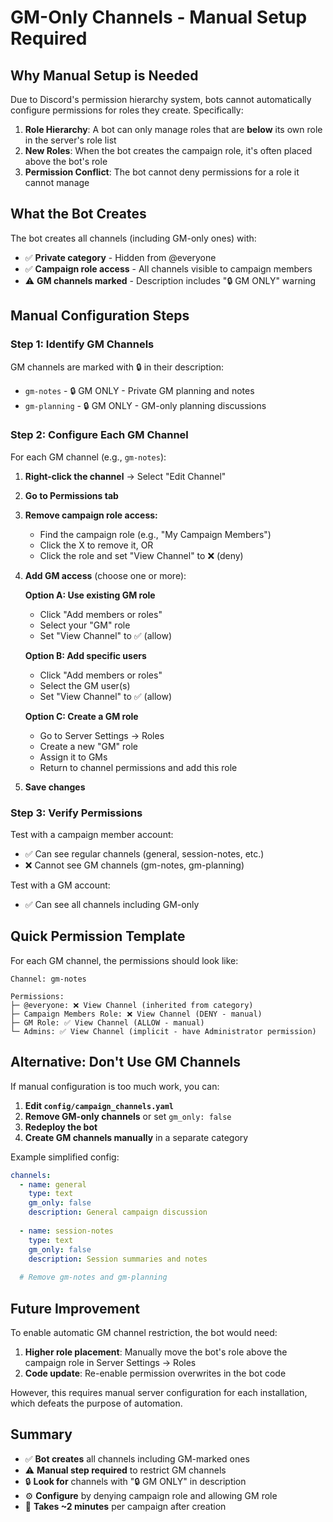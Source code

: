 # GM-Only Channels - Manual Setup Required

## Why Manual Setup is Needed

Due to Discord's permission hierarchy system, bots cannot automatically configure permissions for roles they create. Specifically:

1. **Role Hierarchy**: A bot can only manage roles that are **below** its own role in the server's role list
2. **New Roles**: When the bot creates the campaign role, it's often placed above the bot's role
3. **Permission Conflict**: The bot cannot deny permissions for a role it cannot manage

## What the Bot Creates

The bot creates all channels (including GM-only ones) with:
- ✅ **Private category** - Hidden from @everyone
- ✅ **Campaign role access** - All channels visible to campaign members
- ⚠️ **GM channels marked** - Description includes "🔒 GM ONLY" warning

## Manual Configuration Steps

### Step 1: Identify GM Channels

GM channels are marked with 🔒 in their description:
- `gm-notes` - 🔒 GM ONLY - Private GM planning and notes
- `gm-planning` - 🔒 GM ONLY - GM-only planning discussions

### Step 2: Configure Each GM Channel

For each GM channel (e.g., `gm-notes`):

1. **Right-click the channel** → Select "Edit Channel"

2. **Go to Permissions tab**

3. **Remove campaign role access:**
   - Find the campaign role (e.g., "My Campaign Members")
   - Click the X to remove it, OR
   - Click the role and set "View Channel" to ❌ (deny)

4. **Add GM access** (choose one or more):
   
   **Option A: Use existing GM role**
   - Click "Add members or roles"
   - Select your "GM" role
   - Set "View Channel" to ✅ (allow)
   
   **Option B: Add specific users**
   - Click "Add members or roles"
   - Select the GM user(s)
   - Set "View Channel" to ✅ (allow)
   
   **Option C: Create a GM role**
   - Go to Server Settings → Roles
   - Create a new "GM" role
   - Assign it to GMs
   - Return to channel permissions and add this role

5. **Save changes**

### Step 3: Verify Permissions

Test with a campaign member account:
- ✅ Can see regular channels (general, session-notes, etc.)
- ❌ Cannot see GM channels (gm-notes, gm-planning)

Test with a GM account:
- ✅ Can see all channels including GM-only

## Quick Permission Template

For each GM channel, the permissions should look like:

```
Channel: gm-notes

Permissions:
├─ @everyone: ❌ View Channel (inherited from category)
├─ Campaign Members Role: ❌ View Channel (DENY - manual)
├─ GM Role: ✅ View Channel (ALLOW - manual)
└─ Admins: ✅ View Channel (implicit - have Administrator permission)
```

## Alternative: Don't Use GM Channels

If manual configuration is too much work, you can:

1. **Edit `config/campaign_channels.yaml`**
2. **Remove GM-only channels** or set `gm_only: false`
3. **Redeploy the bot**
4. **Create GM channels manually** in a separate category

Example simplified config:
```yaml
channels:
  - name: general
    type: text
    gm_only: false
    description: General campaign discussion
  
  - name: session-notes
    type: text
    gm_only: false
    description: Session summaries and notes
  
  # Remove gm-notes and gm-planning
```

## Future Improvement

To enable automatic GM channel restriction, the bot would need:

1. **Higher role placement**: Manually move the bot's role above the campaign role in Server Settings → Roles
2. **Code update**: Re-enable permission overwrites in the bot code

However, this requires manual server configuration for each installation, which defeats the purpose of automation.

## Summary

- ✅ **Bot creates** all channels including GM-marked ones
- ⚠️ **Manual step required** to restrict GM channels
- 🔒 **Look for** channels with "🔒 GM ONLY" in description
- ⚙️ **Configure** by denying campaign role and allowing GM role
- 🎯 **Takes ~2 minutes** per campaign after creation
